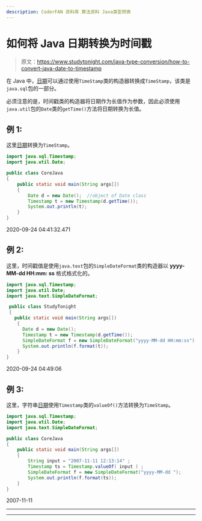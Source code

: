 ```yaml
---
description: CoderFAN 资料库 算法资料 Java类型转换
---
```


# 如何将 Java 日期转换为时间戳

> 原文：<https://www.studytonight.com/java-type-conversion/how-to-convert-java-date-to-timestamp>

在 Java 中，[日期](https://www.studytonight.com/java-8/java-8-date-and-time-api)可以通过使用`TimeStamp`类的构造器转换成`TimeStamp`，该类是`java.sql`包的一部分。

必须注意的是，时间戳类的构造器将日期作为长值作为参数，因此必须使用`java.util`包的`Date`类的`getTime()`方法将日期转换为长值。

## 例 1:

这里[日期](https://www.studytonight.com/java-8/java-8-date-and-time-api)转换为`TimeStamp`。

```java
import java.sql.Timestamp;
import java.util.Date;  

public class CoreJava
{    
	public static void main(String args[])
	{    
		Date d = new Date();  //object of Date class
		Timestamp t = new Timestamp(d.getTime());  
		System.out.println(t);                     
	}    
} 
```

2020-09-24 04:41:32.471

## 例 2:

这里，时间戳值是使用`java.text`包的`SimpleDateFormat`类的构造器以 **yyyy-MM-dd HH:mm: ss** 格式格式化的。

```java
import java.sql.Timestamp;    
import java.util.Date; 
import java.text.SimpleDateFormat;

 public class StudyTonight
 {    
   public static void main(String args[])
    {    
      Date d = new Date();  
      Timestamp t = new Timestamp(d.getTime());  
      SimpleDateFormat f = new SimpleDateFormat("yyyy-MM-dd HH:mm:ss");  
      System.out.println(f.format(t));                        
    }    
} 
```

2020-09-24 04:49:06

## 例 3:

这里，字符串[日期](https://www.studytonight.com/java-8/java-8-date-and-time-api)使用`Timestamp`类的`valueOf()`方法转换为`TimeStamp`。

```java
import java.sql.Timestamp;    
import java.util.Date; 
import java.text.SimpleDateFormat;

public class CoreJava
{    
	public static void main(String args[])
	{    
		String input = "2007-11-11 12:13:14" ;
		Timestamp ts = Timestamp.valueOf( input ) ; 
		SimpleDateFormat f = new SimpleDateFormat("yyyy-MM-dd ");  
		System.out.println(f.format(ts));
	}    
} 
```

2007-11-11

* * *

* * *
